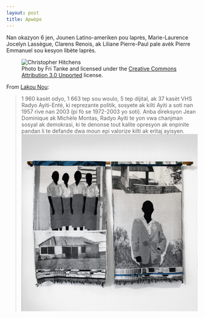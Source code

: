 ```yaml
---
layout: post
title: Apwòpo
---
```


Nan okazyon 6 jen, Jounen Latino-ameriken pou laprès, Marie-Laurence Jocelyn Lassègue, Clarens Renois, ak Liliane Pierre-Paul pale avèk Pierre Emmanuel sou kesyon libète laprès. 
<figure>
  <img alt="Christopher Hitchens" src="https://upload.wikimedia.org/wikipedia/commons/6/63/Christopher_Hitchens_2008-04-24_001.jpg" />
  <figcaption>
    Photo by Fri Tanke and licensed under the <a href="https://creativecommons.org/licenses/by/3.0/deed.en">Creative Commons Attribution 3.0 Unported</a> license.
  </figcaption>
</figure>

From [Lakou Nou](https://ici.tou.tv/lakay-nou):

>1 960 kasèt odyo, 1 663 tep sou woulo, 5 tep dijital, ak 37 kasèt VHS Radyo Ayiti-Entè, ki reprezante politik, sosyete ak kilti Ayiti a soti nan 1957 rive nan 2003 (pi fò se 1972-2003 yo soti). Anba direksyon Jean Dominique ak Michèle Montas, Radyo Ayiti te yon vwa chanjman sosyal ak demokrasi, ki te denonse tout kalite opresyon ak enpinite pandan li te defande dwa moun epi valorize kilti ak eritaj ayisyen.
![lakou nou](/assets/images/SERG2024001_hc.jpg)
